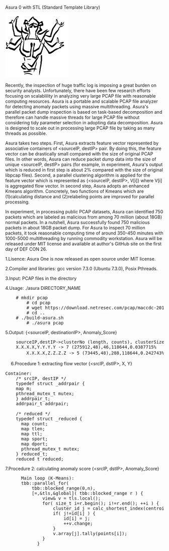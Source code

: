 Asura 0 with STL (Standard Template Library)

<img src="../asura0.jpeg" width=200 height=200>

Recently, the inspection of huge traffic log is imposing a great burden on security analysts. Unfortunately, there have been few research efforts focusing on scalablility in analyzing very large PCAP file with reasonable computing resources. Asura is a portable and scalable PCAP file analyzer for detecting anomaly packets using massive multithreading. Asura's parallel packet dump inspection is based on task-based decomposition and therefore can handle massive threads for large PCAP file without considering tidy parameter selection in adopting data decomposition. Asura is designed to scale out in processing large PCAP file by taking as many threads as possible. 

Asura takes two steps. First, Asura extracts feature vector represented by associative containers of <sourceIP, destIP> pair. By doing this, the feature vector can be drastically small compared with the size of original PCAP files. In other words, Asura can reduce packet dump data into the size of unique <sourceIP, destIP> pairs (for example, in experiment, Asura's output which is reduced in first step is about 2% compared with the size of original libpcap files). Second, a parallel clustering algorithm is applied for the feature vector which is represented as {<sourceIP, destIP>, V[i]} where V[i] is aggregated flow vector. In second step, Asura adopts an enhanced Kmeans algorithm. Concretely, two functions of Kmeans which are (1)calculating distance and (2)relabeling points are improved for parallel processing. 

In experiment, in processing public PCAP datasets, Asura can identified 750 packets which are labeled as malicious from among 70 million (about 18GB) normal packets. In a nutshell, Asura successfully found 750 malicious packets in about 18GB packet dump. For Asura to inspect 70 million packets, it took reasonable computing time of around 350-450 minutes with 1000-5000 multithreading by running commodity workstation. Asura will be released under MIT license and available at author's GitHub site on the first day of DEF CON 26.

1.Lisence: Asura One is now released as open source under MIT license.

2.Compiler and libraries: gcc version 7.3.0 (Ubuntu 7.3.0), Posix Pthreads.

3.Input: PCAP files in the directory 

4.Usage: ./asura DIRECTORY_NAME

<pre>
	# mkdir pcap
        # cd pcap 
        # wget https://download.netresec.com/pcap/maccdc-2012/maccdc2012_*.pcap.gz
        # cd ..
	# ./build-asura.sh 
        # ./asura pcap
</pre>

5.Output: {<sourceIP, destinationIP>, Anomaly_Score}

<pre>
	sourceIP,destIP->clusterNo (length, counts), clusterSize, AllSize, Anomaly_score(%)
	X.X.X.X,Y.Y.Y.Y -> 7 (275912,48),46,118644,0.0387715%
　　　   X.X.X.X,Z.Z.Z.Z -> 5 (73445,48),288,118644,0.242743%
</pre>
　
6.Procedure 1: extracting flow vector {<srcIP, dstIP>, X, Y}
<pre>
Container: 
    /* srcIP, destIP */                                                                                                   
    typedef struct _addrpair {                                                                                            
    map<string, string> m;                                                                                              
    pthread_mutex_t mutex;                                                                                              
    } addrpair_t;                                                                                                         
    addrpair_t addrpair;                                                                                                  
                                                                                                                        
    /* reduced */                                                                                                         
    typedef struct _reduced {                                                                                             
      map<int, int> count;                                                                                                
      map<int, int> tlen;                                                                                                 
      map<int, int> ttl;                                                                                                  
      map<int, int> sport;                                                                                                
      map<int, int> dport;                                                                                                
      pthread_mutex_t mutex;                                                                                              
    } reduced_t;                                                                                                          
    reduced_t reduced;    
</pre>

7.Procedure 2: calculating anomaly score {<srcIP, dstIP>, Anomaly_Score}
<pre>
	  Main loop (K-Means):
	  tbb::parallel_for(
          tbb::blocked_range<size_t>(0,n),
          [=,&tls,&global]( tbb::blocked_range<size_t> r ) {
              view& v = tls.local();
              for( size_t i=r.begin(); i!=r.end(); ++i ) {
                  cluster_id j = calc_shortest_index(centroid, k , points[i]); 
                  if( j!=id[i] ) {
                      id[i] = j;
                      ++v.change;
                  }
                  v.array[j].tally(points[i]);
              }
            }
</pre>
